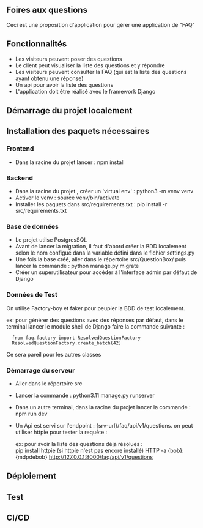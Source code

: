 ## Foires aux questions

Ceci est une proposition d'application pour gérer une application de "FAQ" 

## Fonctionnalités 

- Les visiteurs peuvent poser des questions
- Le client peut visualiser la liste des questions et y répondre
- Les visiteurs peuvent consulter la FAQ (qui est la liste des questions ayant obtenu une réponse)
- Un api pour avoir la liste des questions 
- L'application doit être réalisé avec le framework Django


## Démarrage du projet localement

## Installation des paquets nécessaires

### Frontend
- Dans la racine du projet lancer : npm install

### Backend
 - Dans la racine du projet , créer un 'virtual env' :  python3 -m venv venv
 - Activer le venv : source venv/bin/activate
 - Installer les paquets dans src/requirements.txt :   pip install -r src/requirements.txt

### Base de données
 - Le projet utilse PostgresSQL
 - Avant de lancer la migration, il faut d'abord créer la BDD localement selon le nom configué dans la variable défini dans le fichier settings.py
 - Une fois la base créé, aller dans le répertoire src/QuestionBox/ puis lancer la commande : python manage.py migrate
 - Créer un superutilisateur pour accéder à l'interface admin par défaut de Django

### Données de Test

   On utilise Factory-boy et  faker pour peupler la BDD de test localement.

   ex: pour générer des questions avec des réponses par défaut,  dans le terminal lancer le module shell de Django faire la commande suivante :
   
      from faq.factory import ResolvedQuestionFactory
      ResolvedQuestionFactory.create_batch(42) 

   Ce sera pareil pour les autres classes

### Démarrage du serveur 
  - Aller dans le répertoire src
  - Lancer la commande : python3.11 manage.py runserver
  - Dans un autre terminal, dans la racine du projet lancer la commande :  npm run dev
  - Un Api est servi sur l'endpoint : {srv-url}/faq/api/v1/questions. on peut utiliser httpie pour tester la requête : 

    ex: pour avoir la liste des questions dèja résolues :   
    pip install httpie (si httpie n'est pas encore installé)
    HTTP -a {bob}:{mdpdebob} http://127.0.0.1:8000/faq/api/v1/questions

## Déploiement
## Test
## CI/CD
